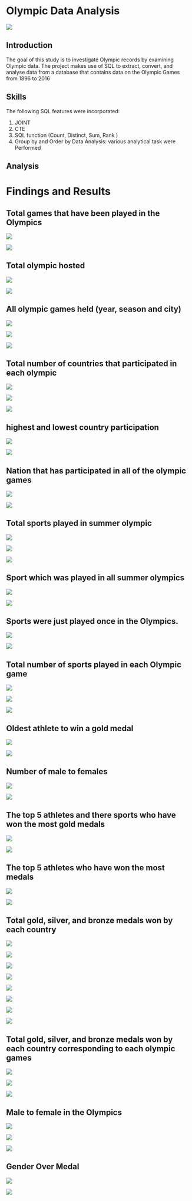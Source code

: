 # Olympic Data Analysis

![](SQLImage/olympic.png)


## Introduction
The goal of this study is to investigate Olympic records by examining Olympic data. The project makes use of SQL to extract, convert, and analyse data from a database that contains data on the Olympic Games from 1896 to 2016

## Skills
The following SQL features were incorporated:
1. JOINT
2. CTE
3. SQL function (Count, Distinct, Sum, Rank )
4. Group by and Order by
Data Analysis: various analytical task were Performed

## Analysis


# Findings and Results

## Total games that have been played in the Olympics


![](SQLImage/Q1.png)


![](SQLImage/A1.PNG)







## Total olympic hosted

![](SQLImage/Q2.png)


![](SQLImage/A2.PNG)



## All olympic games held (year, season and city)


![](SQLImage/Q3.png)


![](SQLImage/A31.PNG)


![](SQLImage/A32.PNG)



 ## Total number of countries that participated in each olympic

 ![](SQLImage/Q4.png)


 ![](SQLImage/A41.PNG)


 ![](SQLImage/A42.PNG)



 ## highest and lowest country participation

 ![](SQLImage/Q5.png)


  ![](SQLImage/A5.PNG)



 ## Nation that has participated in all of the olympic games


  ![](SQLImage/Q6.png)


   ![](SQLImage/A6.PNG)

   
 
## Total sports played in summer olympic

![](SQLImage/Q7.png)


 ![](SQLImage/A71.PNG)


  ![](SQLImage/A72.PNG)




## Sport which was played in all summer olympics

![](SQLImage/Q8.png)


 ![](SQLImage/A8.PNG)


##  Sports were just played once in the Olympics.

![](SQLImage/Q9.png)


 ![](SQLImage/A9.PNG)


## Total number of sports played in each Olympic game


![](SQLImage/Q10.png)


 ![](SQLImage/A101.PNG)


  ![](SQLImage/A102.PNG)



## Oldest athlete to win a gold medal

![](SQLImage/Q11.png)


![](SQLImage/A11.PNG)


## Number of male to females

![](SQLImage/Q12.png)


![](SQLImage/A12.PNG)


## The top 5 athletes and there sports who have won the most gold medals 

![](SQLImage/Q13.png)

![](SQLImage/A13.PNG)




## The top 5 athletes who have won the most medals 

![](SQLImage/Q14.png)


![](SQLImage/A14.PNG)




## Total gold, silver, and bronze medals won by each country


![](SQLImage/Q15.png)

![](SQLImage/A151.PNG)


![](SQLImage/A152.PNG)


![](SQLImage/A153.PNG)


![](SQLImage/A154.PNG)


![](SQLImage/A155.PNG)


![](SQLImage/A156.PNG)


![](SQLImage/A157.PNG)






## Total gold, silver, and bronze medals won by each country corresponding to each olympic games


![](SQLImage/Q16.png)


![](SQLImage/A161.PNG)


![](SQLImage/A162.PNG)


## Male to female in the Olympics

![](SQLImage/Q17.png)

![](SQLImage/A171.PNG)

![](SQLImage/A172.PNG)


## Gender Over Medal

![](SQLImage/Q18.png)

![](SQLImage/A18.PNG)









